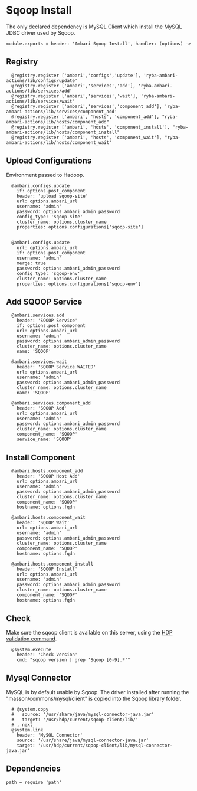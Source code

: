 
# Sqoop Install

The only declared dependency is MySQL Client which install the MySQL JDBC
driver used by Sqoop.

    module.exports = header: 'Ambari Sqoop Install', handler: (options) ->

## Registry

      @registry.register ['ambari','configs','update'], 'ryba-ambari-actions/lib/configs/update'
      @registry.register ['ambari','services','add'], 'ryba-ambari-actions/lib/services/add'
      @registry.register ['ambari','services','wait'], 'ryba-ambari-actions/lib/services/wait'
      @registry.register ['ambari','services','component_add'], 'ryba-ambari-actions/lib/services/component_add'
      @registry.register ['ambari', 'hosts', 'component_add'], "ryba-ambari-actions/lib/hosts/component_add"
      @registry.register ['ambari', 'hosts', 'component_install'], "ryba-ambari-actions/lib/hosts/component_install"
      @registry.register ['ambari', 'hosts', 'component_wait'], "ryba-ambari-actions/lib/hosts/component_wait"

## Upload Configurations

Environment passed to Hadoop.

      @ambari.configs.update
        if: options.post_component
        header: 'upload sqoop-site'
        url: options.ambari_url
        username: 'admin'
        password: options.ambari_admin_password
        config_type: 'sqoop-site'
        cluster_name: options.cluster_name
        properties: options.configurations['sqoop-site']


      @ambari.configs.update
        url: options.ambari_url
        if: options.post_component
        username: 'admin'
        merge: true
        password: options.ambari_admin_password
        config_type: 'sqoop-env'
        cluster_name: options.cluster_name
        properties: options.configurations['sqoop-env']

## Add SQOOP Service

      @ambari.services.add
        header: 'SQOOP Service'
        if: options.post_component
        url: options.ambari_url
        username: 'admin'
        password: options.ambari_admin_password
        cluster_name: options.cluster_name
        name: 'SQOOP'

      @ambari.services.wait
        header: 'SQOOP Service WAITED'
        url: options.ambari_url
        username: 'admin'
        password: options.ambari_admin_password
        cluster_name: options.cluster_name
        name: 'SQOOP'

      @ambari.services.component_add
        header: 'SQOOP Add'
        url: options.ambari_url
        username: 'admin'
        password: options.ambari_admin_password
        cluster_name: options.cluster_name
        component_name: 'SQOOP'
        service_name: 'SQOOP'

## Install Component

      @ambari.hosts.component_add
        header: 'SQOOP Host Add'
        url: options.ambari_url
        username: 'admin'
        password: options.ambari_admin_password
        cluster_name: options.cluster_name
        component_name: 'SQOOP'
        hostname: options.fqdn

      @ambari.hosts.component_wait
        header: 'SQOOP Wait'
        url: options.ambari_url
        username: 'admin'
        password: options.ambari_admin_password
        cluster_name: options.cluster_name
        component_name: 'SQOOP'
        hostname: options.fqdn

      @ambari.hosts.component_install
        header: 'SQOOP Install'
        url: options.ambari_url
        username: 'admin'
        password: options.ambari_admin_password
        cluster_name: options.cluster_name
        component_name: 'SQOOP'
        hostname: options.fqdn

## Check

Make sure the sqoop client is available on this server, using the [HDP validation
command][validate].

      @system.execute
        header: 'Check Version'
        cmd: "sqoop version | grep 'Sqoop [0-9].*'"

## Mysql Connector

MySQL is by default usable by Sqoop. The driver installed after running the
"masson/commons/mysql/client" is copied into the Sqoop library folder.


      # @system.copy
      #   source: '/usr/share/java/mysql-connector-java.jar'
      #   target: '/usr/hdp/current/sqoop-client/lib/'
      # , next
      @system.link
        header: 'MySQL Connector'
        source: '/usr/share/java/mysql-connector-java.jar'
        target: '/usr/hdp/current/sqoop-client/lib/mysql-connector-java.jar'

## Dependencies

    path = require 'path'

[install]: http://docs.hortonworks.com/HDPDocuments/HDP2/HDP-2.0.9.1/bk_installing_manually_book/content/rpm-chap10-1.html
[validate]: http://docs.hortonworks.com/HDPDocuments/HDP2/HDP-2.0.9.1/bk_installing_manually_book/content/rpm-chap10-4.html
